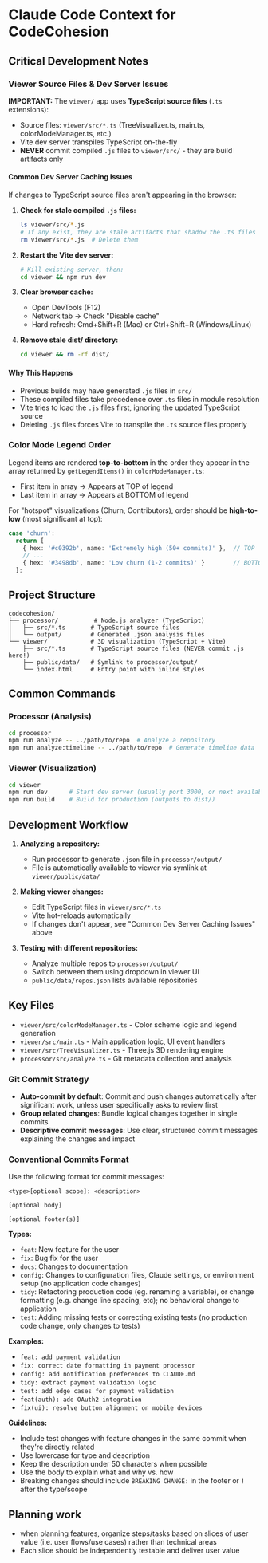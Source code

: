 # Claude Code Context for CodeCohesion

## Critical Development Notes

### Viewer Source Files & Dev Server Issues

**IMPORTANT:** The `viewer/` app uses **TypeScript source files** (`.ts` extensions):
- Source files: `viewer/src/*.ts` (TreeVisualizer.ts, main.ts, colorModeManager.ts, etc.)
- Vite dev server transpiles TypeScript on-the-fly
- **NEVER** commit compiled `.js` files to `viewer/src/` - they are build artifacts only

#### Common Dev Server Caching Issues

If changes to TypeScript source files aren't appearing in the browser:

1. **Check for stale compiled `.js` files:**
   ```bash
   ls viewer/src/*.js
   # If any exist, they are stale artifacts that shadow the .ts files
   rm viewer/src/*.js  # Delete them
   ```

2. **Restart the Vite dev server:**
   ```bash
   # Kill existing server, then:
   cd viewer && npm run dev
   ```

3. **Clear browser cache:**
   - Open DevTools (F12)
   - Network tab → Check "Disable cache"
   - Hard refresh: Cmd+Shift+R (Mac) or Ctrl+Shift+R (Windows/Linux)

4. **Remove stale dist/ directory:**
   ```bash
   cd viewer && rm -rf dist/
   ```

#### Why This Happens

- Previous builds may have generated `.js` files in `src/`
- These compiled files take precedence over `.ts` files in module resolution
- Vite tries to load the `.js` files first, ignoring the updated TypeScript source
- Deleting `.js` files forces Vite to transpile the `.ts` source files properly

### Color Mode Legend Order

Legend items are rendered **top-to-bottom** in the order they appear in the array returned by `getLegendItems()` in `colorModeManager.ts`:
- First item in array → Appears at TOP of legend
- Last item in array → Appears at BOTTOM of legend

For "hotspot" visualizations (Churn, Contributors), order should be **high-to-low** (most significant at top):
```typescript
case 'churn':
  return [
    { hex: '#c0392b', name: 'Extremely high (50+ commits)' },  // TOP
    // ...
    { hex: '#3498db', name: 'Low churn (1-2 commits)' }        // BOTTOM
  ];
```

## Project Structure

```
codecohesion/
├── processor/          # Node.js analyzer (TypeScript)
│   ├── src/*.ts       # TypeScript source files
│   └── output/        # Generated .json analysis files
└── viewer/            # 3D visualization (TypeScript + Vite)
    ├── src/*.ts       # TypeScript source files (NEVER commit .js here!)
    ├── public/data/   # Symlink to processor/output/
    └── index.html     # Entry point with inline styles
```

## Common Commands

### Processor (Analysis)
```bash
cd processor
npm run analyze -- ../path/to/repo  # Analyze a repository
npm run analyze:timeline -- ../path/to/repo  # Generate timeline data
```

### Viewer (Visualization)
```bash
cd viewer
npm run dev      # Start dev server (usually port 3000, or next available)
npm run build    # Build for production (outputs to dist/)
```

## Development Workflow

1. **Analyzing a repository:**
   - Run processor to generate `.json` file in `processor/output/`
   - File is automatically available to viewer via symlink at `viewer/public/data/`

2. **Making viewer changes:**
   - Edit TypeScript files in `viewer/src/*.ts`
   - Vite hot-reloads automatically
   - If changes don't appear, see "Common Dev Server Caching Issues" above

3. **Testing with different repositories:**
   - Analyze multiple repos to `processor/output/`
   - Switch between them using dropdown in viewer UI
   - `public/data/repos.json` lists available repositories

## Key Files

- `viewer/src/colorModeManager.ts` - Color scheme logic and legend generation
- `viewer/src/main.ts` - Main application logic, UI event handlers
- `viewer/src/TreeVisualizer.ts` - Three.js 3D rendering engine
- `processor/src/analyze.ts` - Git metadata collection and analysis


### Git Commit Strategy

- **Auto-commit by default**: Commit and push changes automatically after significant work, unless user specifically asks to review first
- **Group related changes**: Bundle logical changes together in single commits
- **Descriptive commit messages**: Use clear, structured commit messages explaining the changes and impact


### Conventional Commits Format
Use the following format for commit messages:
```
<type>[optional scope]: <description>

[optional body]

[optional footer(s)]
```

**Types:**
- `feat`: New feature for the user
- `fix`: Bug fix for the user
- `docs`: Changes to documentation
- `config`: Changes to configuration files, Claude settings, or environment setup (no application code changes)
- `tidy`: Refactoring production code (eg. renaming a variable), or change formatting (e.g. change line spacing, etc); no behavioral change to application
- `test`: Adding missing tests or correcting existing tests (no production code change, only changes to tests)

**Examples:**
- `feat: add payment validation`
- `fix: correct date formatting in payment processor`
- `config: add notification preferences to CLAUDE.md`
- `tidy: extract payment validation logic`
- `test: add edge cases for payment validation`
- `feat(auth): add OAuth2 integration`
- `fix(ui): resolve button alignment on mobile devices`

**Guidelines:**
- Include test changes with feature changes in the same commit when they're directly related
- Use lowercase for type and description
- Keep the description under 50 characters when possible
- Use the body to explain what and why vs. how
- Breaking changes should include `BREAKING CHANGE:` in the footer or `!` after the type/scope

## Planning work

- when planning features, organize steps/tasks based on slices of user value (i.e. user flows/use cases) rather than technical areas
- Each slice should be independently testable and deliver user value
